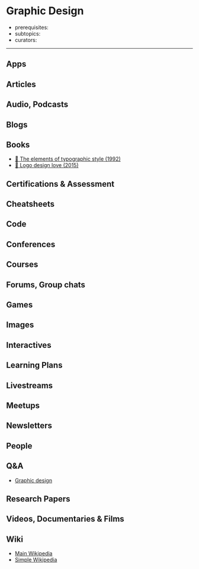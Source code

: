 # Graphic Design

- prerequisites:
- subtopics:
- curators:

------

## Apps

## Articles

## Audio, Podcasts

## Blogs

## Books

- [📕 The elements of typographic style (1992)](http://www.goodreads.com/book/show/44735.The_Elements_of_Typographic_Style)
- [📕 Logo design love (2015)](http://www.goodreads.com/book/show/6728983-logo-design-love)

## Certifications & Assessment

## Cheatsheets

## Code

## Conferences

## Courses

## Forums, Group chats

## Games

## Images

## Interactives

## Learning Plans

## Livestreams

## Meetups

## Newsletters

## People

## Q&A

- [Graphic design](https://graphicdesign.stackexchange.com)

## Research Papers

## Videos, Documentaries & Films

## Wiki

- [Main Wikipedia](https://en.wikipedia.org/wiki/Graphic_design)
- [Simple Wikipedia](https://simple.wikipedia.org/wiki/Graphic_design)
